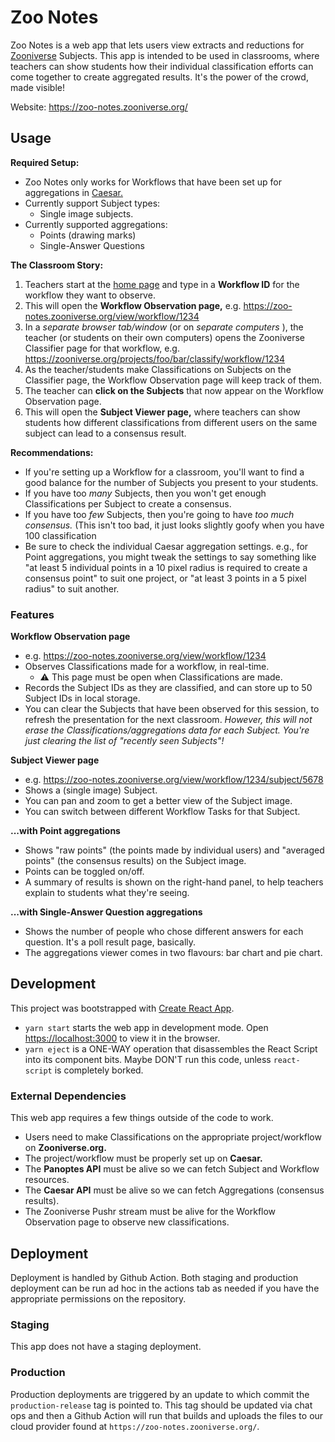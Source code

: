 # Zoo Notes

Zoo Notes is a web app that lets users view extracts and reductions for [Zooniverse](https://www.zooniverse.org/) Subjects. This app is intended to be used in classrooms, where teachers can show students how their individual classification efforts can come together to create aggregated results. It's the power of the crowd, made visible!

Website: https://zoo-notes.zooniverse.org/

## Usage

**Required Setup:**

- Zoo Notes only works for Workflows that have been set up for aggregations in [Caesar.](https://github.com/zooniverse/caesar)
- Currently support Subject types:
  - Single image subjects.
- Currently supported aggregations:
  - Points (drawing marks) 
  - Single-Answer Questions

**The Classroom Story:**

1. Teachers start at the [home page](https://zoo-notes.zooniverse.org/) and type in a **Workflow ID** for the workflow they want to observe.
2. This will open the **Workflow Observation page,** e.g. https://zoo-notes.zooniverse.org/view/workflow/1234
3. In a _separate browser tab/window_ (or on _separate computers_ ), the teacher (or students on their own computers) opens the Zooniverse Classifier page for that workflow, e.g. https://zooniverse.org/projects/foo/bar/classify/workflow/1234
4. As the teacher/students make Classifications on Subjects on the Classifier page, the Workflow Observation page will keep track of them.
5. The teacher can **click on the Subjects** that now appear on the Workflow Observation page.
6. This will open the **Subject Viewer page,** where teachers can show students how different classifications from different users on the same subject can lead to a consensus result.

**Recommendations:**

- If you're setting up a Workflow for a classroom, you'll want to find a good balance for the number of Subjects you present to your students.
- If you have too _many_ Subjects, then you won't get enough Classifications per Subject to create a consensus.
- If you have too _few_ Subjects, then you're going to have _too much consensus._ (This isn't too bad, it just looks slightly goofy when you have 100 classification
- Be sure to check the individual Caesar aggregation settings. e.g., for Point aggregations, you might tweak the settings to say something like "at least 5 individual points in a 10 pixel radius is required to create a consensus point" to suit one project, or "at least 3 points in a 5 pixel radius" to suit another.

### Features

**Workflow Observation page**

- e.g. https://zoo-notes.zooniverse.org/view/workflow/1234
- Observes Classifications made for a workflow, in real-time.
  - ⚠️ This page must be open when Classifications are made.
- Records the Subject IDs as they are classified, and can store up to 50 Subject IDs in local storage.
- You can clear the Subjects that have been observed for this session, to refresh the presentation for the next classroom. _However, this will not erase the Classifications/aggregations data for each Subject. You're just clearing the list of "recently seen Subjects"!_

**Subject Viewer page**

- e.g. https://zoo-notes.zooniverse.org/view/workflow/1234/subject/5678
- Shows a (single image) Subject.
- You can pan and zoom to get a better view of the Subject image.
- You can switch between different Workflow Tasks for that Subject.

**...with Point aggregations**

- Shows "raw points" (the points made by individual users) and "averaged points" (the consensus results) on the Subject image.
- Points can be toggled on/off.
- A summary of results is shown on the right-hand panel, to help teachers explain to students what they're seeing.

**...with Single-Answer Question aggregations**

- Shows the number of people who chose different answers for each question. It's a poll result page, basically.
- The aggregations viewer comes in two flavours: bar chart and pie chart.

## Development

This project was bootstrapped with [Create React App](https://github.com/facebook/create-react-app).

- `yarn start` starts the web app in development mode. Open [https://localhost:3000](https://localhost:3000) to view it in the browser.
- `yarn eject` is a ONE-WAY operation that disassembles the React Script into its component bits. Maybe DON'T run this code, unless `react-script` is completely borked.

### External Dependencies

This web app requires a few things outside of the code to work.

- Users need to make Classifications on the appropriate project/workflow on **Zooniverse.org.**
- The project/workflow must be properly set up on **Caesar.**
- The **Panoptes API** must be alive so we can fetch Subject and Workflow resources.
- The **Caesar API** must be alive so we can fetch Aggregations (consensus results).
- The Zooniverse Pushr stream must be alive for the Workflow Observation page to observe new classifications.

## Deployment

Deployment is handled by Github Action. Both staging and production deployment can be run ad hoc in the actions tab as needed if you have the appropriate permissions on the repository.

###  Staging

This app does not have a staging deployment.

### Production

Production deployments are triggered by an update to which commit the `production-release` tag is pointed to. This tag should be updated via chat ops and then a Github Action will run that builds and uploads the files to our cloud provider found at `https://zoo-notes.zooniverse.org/`.
